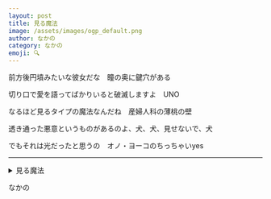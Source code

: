 ```yaml
---
layout: post
title: 見る魔法
image: /assets/images/ogp_default.png
author: なかの
category: なかの
emoji: 🔍
---
```


<div class="tanka-area"><div class="tanka">
<p>前方後円墳みたいな彼女だな　瞳の奥に鍵穴がある</p>
<p>切り口で愛を語ってばかりいると破滅しますよ　UNO</p>
<p>なるほど見るタイプの魔法なんだね　産婦人科の薄桃の壁</p>
<p>透き通った悪意というものがあるのよ、犬、犬、見せないで、犬</p>
<p>でもそれは光だったと思うの　オノ・ヨーコのちっちゃいyes</p></div></div>

---

<details><summary>見る魔法</summary>
前方後円墳みたいな彼女だな　瞳の奥に鍵穴がある<br />
切り口で愛を語ってばかりいると破滅しますよ　UNO<br />
なるほど見るタイプの魔法なんだね　産婦人科の薄桃の壁<br />
透き通った悪意というものがあるのよ、犬、犬、見せないで、犬<br />
でもそれは光だったと思うの　オノ・ヨーコのちっちゃいyes<br />
<br />
</details>

なかの
